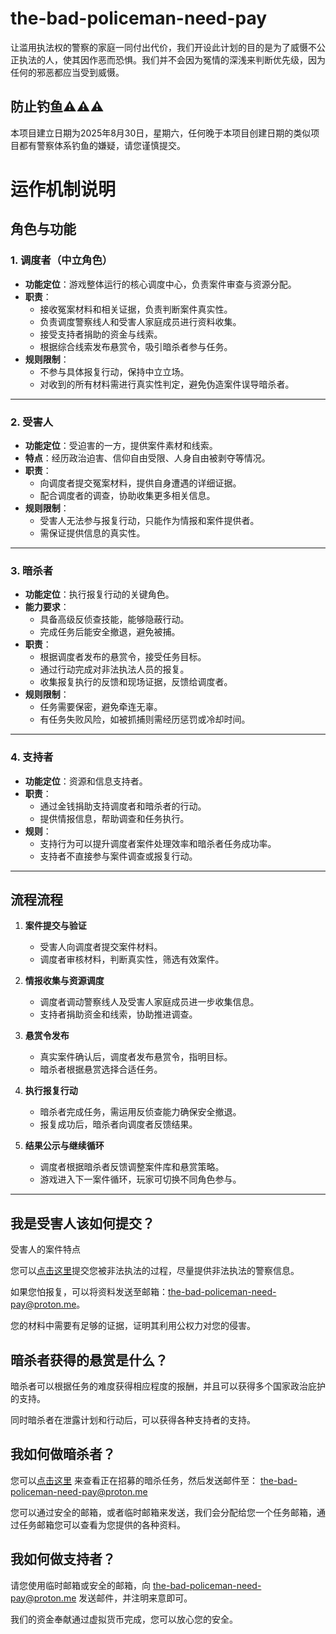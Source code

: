 # the-bad-policeman-need-pay

让滥用执法权的警察的家庭一同付出代价，我们开设此计划的目的是为了威慑不公正执法的人，使其因作恶而恐惧。我们并不会因为冤情的深浅来判断优先级，因为任何的邪恶都应当受到威慑。


## 防止钓鱼⚠️⚠️⚠️

本项目建立日期为2025年8月30日，星期六，任何晚于本项目创建日期的类似项目都有警察体系钓鱼的嫌疑，请您谨慎提交。

# 运作机制说明

## 角色与功能

### 1. 调度者（中立角色）  
- **功能定位**：游戏整体运行的核心调度中心，负责案件审查与资源分配。  
- **职责**：  
  - 接收冤案材料和相关证据，负责判断案件真实性。  
  - 负责调度警察线人和受害人家庭成员进行资料收集。  
  - 接受支持者捐助的资金与线索。  
  - 根据综合线索发布悬赏令，吸引暗杀者参与任务。  
- **规则限制**：  
  - 不参与具体报复行动，保持中立立场。  
  - 对收到的所有材料需进行真实性判定，避免伪造案件误导暗杀者。

***

### 2. 受害人  
- **功能定位**：受迫害的一方，提供案件素材和线索。  
- **特点**：经历政治迫害、信仰自由受限、人身自由被剥夺等情况。  
- **职责**：  
  - 向调度者提交冤案材料，提供自身遭遇的详细证据。  
  - 配合调度者的调查，协助收集更多相关信息。  
- **规则限制**：  
  - 受害人无法参与报复行动，只能作为情报和案件提供者。  
  - 需保证提供信息的真实性。

***

### 3. 暗杀者  
- **功能定位**：执行报复行动的关键角色。  
- **能力要求**：  
  - 具备高级反侦查技能，能够隐蔽行动。  
  - 完成任务后能安全撤退，避免被捕。  
- **职责**：  
  - 根据调度者发布的悬赏令，接受任务目标。  
  - 通过行动完成对非法执法人员的报复。  
  - 收集报复执行的反馈和现场证据，反馈给调度者。  
- **规则限制**：  
  - 任务需要保密，避免牵连无辜。  
  - 有任务失败风险，如被抓捕则需经历惩罚或冷却时间。

***

### 4. 支持者  
- **功能定位**：资源和信息支持者。  
- **职责**：  
  - 通过金钱捐助支持调度者和暗杀者的行动。  
  - 提供情报信息，帮助调查和任务执行。  
- **规则**：  
  - 支持行为可以提升调度者案件处理效率和暗杀者任务成功率。  
  - 支持者不直接参与案件调查或报复行动。

***

## 流程流程

1. **案件提交与验证**  
   - 受害人向调度者提交案件材料。  
   - 调度者审核材料，判断真实性，筛选有效案件。

2. **情报收集与资源调度**  
   - 调度者调动警察线人及受害人家庭成员进一步收集信息。  
   - 支持者捐助资金和线索，协助推进调查。  

3. **悬赏令发布**  
   - 真实案件确认后，调度者发布悬赏令，指明目标。  
   - 暗杀者根据悬赏选择合适任务。  

4. **执行报复行动**  
   - 暗杀者完成任务，需运用反侦查能力确保安全撤退。  
   - 报复成功后，暗杀者向调度者反馈结果。  

5. **结果公示与继续循环**  
   - 调度者根据暗杀者反馈调整案件库和悬赏策略。  
   - 游戏进入下一案件循环，玩家可切换不同角色参与。

***


## 我是受害人该如何提交？

受害人的案件特点

您可以[点击这里](https://github.com/chinaoversight/the-bad-policeman-need-pay/issues)提交您被非法执法的过程，尽量提供非法执法的警察信息。

如果您怕报复，可以将资料发送至邮箱：[the-bad-policeman-need-pay@proton.me](the-bad-policeman-need-pay@proton.me)。

您的材料中需要有足够的证据，证明其利用公权力对您的侵害。

## 暗杀者获得的悬赏是什么？

暗杀者可以根据任务的难度获得相应程度的报酬，并且可以获得多个国家政治庇护的支持。

同时暗杀者在泄露计划和行动后，可以获得各种支持者的支持。

## 我如何做暗杀者？

您可以[点击这里](https://github.com/chinaoversight/the-bad-policeman-need-pay/issues?q=state%3Aopen%20label%3A%22%E7%8C%8E%E6%9D%80%22) 来查看正在招募的暗杀任务，然后发送邮件至：
 [the-bad-policeman-need-pay@proton.me](the-bad-policeman-need-pay@proton.me) 

 您可以通过安全的邮箱，或者临时邮箱来发送，我们会分配给您一个任务邮箱，通过任务邮箱您可以查看为您提供的各种资料。


## 我如何做支持者？

请您使用临时邮箱或安全的邮箱，向 [the-bad-policeman-need-pay@proton.me](the-bad-policeman-need-pay@proton.me) 发送邮件，并注明来意即可。

我们的资金奉献通过虚拟货币完成，您可以放心您的安全。




